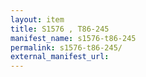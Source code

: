 ```yaml
---
layout: item
title: S1576 , T86-245
manifest_name: s1576-t86-245
permalink: s1576-t86-245/
external_manifest_url: 
---
```

<!-- Add an essay or interpretive material below this line,
using HTML or markdown.  Do not modify this file above this line -->
